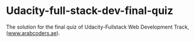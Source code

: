 # Udacity-full-stack-dev-final-quiz
The solution for the final quiz of Udacity-Fullstack Web Development Track,(www.arabcoders.ae).
